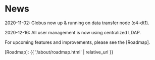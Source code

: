 # News

2020-11-02: Globus now up & running on data transfer node (c4-dt1).

2020-12-16: All user management is now using centralized LDAP.


For upcoming features and improvements, please see the [Roadmap].


[Roadmap]: {{ '/about/roadmap.html' | relative_url }}
